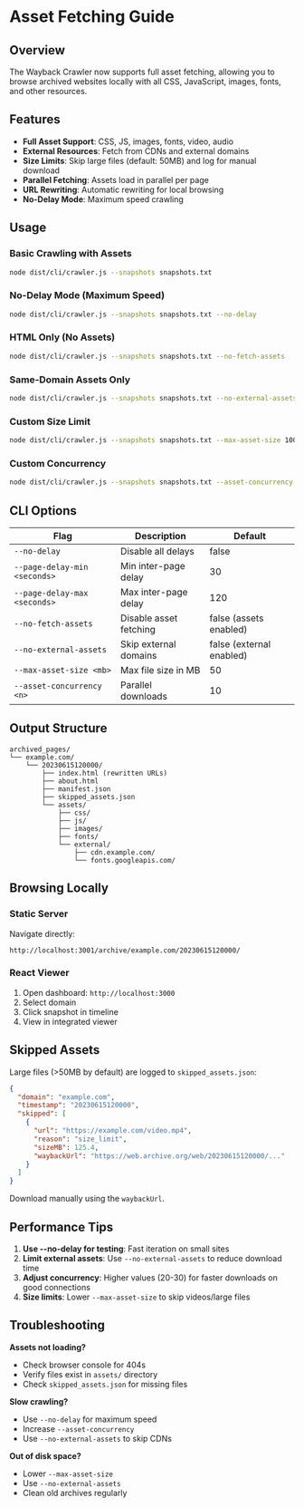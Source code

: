 # Asset Fetching Guide

## Overview

The Wayback Crawler now supports full asset fetching, allowing you to browse archived websites locally with all CSS, JavaScript, images, fonts, and other resources.

## Features

- **Full Asset Support**: CSS, JS, images, fonts, video, audio
- **External Resources**: Fetch from CDNs and external domains
- **Size Limits**: Skip large files (default: 50MB) and log for manual download
- **Parallel Fetching**: Assets load in parallel per page
- **URL Rewriting**: Automatic rewriting for local browsing
- **No-Delay Mode**: Maximum speed crawling

## Usage

### Basic Crawling with Assets

```bash
node dist/cli/crawler.js --snapshots snapshots.txt
```

### No-Delay Mode (Maximum Speed)

```bash
node dist/cli/crawler.js --snapshots snapshots.txt --no-delay
```

### HTML Only (No Assets)

```bash
node dist/cli/crawler.js --snapshots snapshots.txt --no-fetch-assets
```

### Same-Domain Assets Only

```bash
node dist/cli/crawler.js --snapshots snapshots.txt --no-external-assets
```

### Custom Size Limit

```bash
node dist/cli/crawler.js --snapshots snapshots.txt --max-asset-size 100
```

### Custom Concurrency

```bash
node dist/cli/crawler.js --snapshots snapshots.txt --asset-concurrency 20
```

## CLI Options

| Flag | Description | Default |
|------|-------------|---------|
| `--no-delay` | Disable all delays | false |
| `--page-delay-min <seconds>` | Min inter-page delay | 30 |
| `--page-delay-max <seconds>` | Max inter-page delay | 120 |
| `--no-fetch-assets` | Disable asset fetching | false (assets enabled) |
| `--no-external-assets` | Skip external domains | false (external enabled) |
| `--max-asset-size <mb>` | Max file size in MB | 50 |
| `--asset-concurrency <n>` | Parallel downloads | 10 |

## Output Structure

```
archived_pages/
└── example.com/
    └── 20230615120000/
        ├── index.html (rewritten URLs)
        ├── about.html
        ├── manifest.json
        ├── skipped_assets.json
        └── assets/
            ├── css/
            ├── js/
            ├── images/
            ├── fonts/
            └── external/
                ├── cdn.example.com/
                └── fonts.googleapis.com/
```

## Browsing Locally

### Static Server

Navigate directly:
```
http://localhost:3001/archive/example.com/20230615120000/
```

### React Viewer

1. Open dashboard: `http://localhost:3000`
2. Select domain
3. Click snapshot in timeline
4. View in integrated viewer

## Skipped Assets

Large files (>50MB by default) are logged to `skipped_assets.json`:

```json
{
  "domain": "example.com",
  "timestamp": "20230615120000",
  "skipped": [
    {
      "url": "https://example.com/video.mp4",
      "reason": "size_limit",
      "sizeMB": 125.4,
      "waybackUrl": "https://web.archive.org/web/20230615120000/..."
    }
  ]
}
```

Download manually using the `waybackUrl`.

## Performance Tips

1. **Use --no-delay for testing**: Fast iteration on small sites
2. **Limit external assets**: Use `--no-external-assets` to reduce download time
3. **Adjust concurrency**: Higher values (20-30) for faster downloads on good connections
4. **Size limits**: Lower `--max-asset-size` to skip videos/large files

## Troubleshooting

**Assets not loading?**
- Check browser console for 404s
- Verify files exist in `assets/` directory
- Check `skipped_assets.json` for missing files

**Slow crawling?**
- Use `--no-delay` for maximum speed
- Increase `--asset-concurrency`
- Use `--no-external-assets` to skip CDNs

**Out of disk space?**
- Lower `--max-asset-size`
- Use `--no-external-assets`
- Clean old archives regularly
